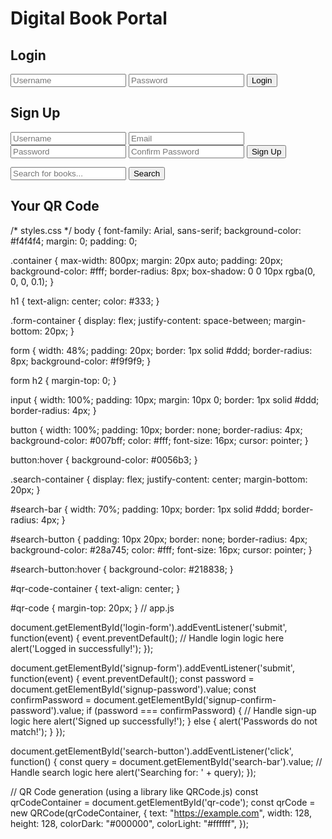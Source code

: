 <!DOCTYPE html>
<html lang="en">
<head>
    <meta charset="UTF-8">
    <meta name="viewport" content="width=device-width, initial-scale=1.0">
    <title>Digital Book Portal</title>
    <link rel="stylesheet" href="styles.css">
</head>
<body>
    <div class="container">
        <h1>Digital Book Portal</h1>
        <div class="form-container">
            <form id="login-form">
                <h2>Login</h2>
                <input type="text" id="login-username" placeholder="Username" required>
                <input type="password" id="login-password" placeholder="Password" required>
                <button type="submit">Login</button>
            </form>
            <form id="signup-form">
                <h2>Sign Up</h2>
                <input type="text" id="signup-username" placeholder="Username" required>
                <input type="email" id="signup-email" placeholder="Email" required>
                <input type="password" id="signup-password" placeholder="Password" required>
                <input type="password" id="signup-confirm-password" placeholder="Confirm Password" required>
                <button type="submit">Sign Up</button>
            </form>
        </div>
        <div class="search-container">
            <input type="text" id="search-bar" placeholder="Search for books...">
            <button id="search-button">Search</button>
        </div>
        <div id="qr-code-container">
            <h2>Your QR Code</h2>
            <div id="qr-code"></div>
        </div>
    </div>
    <script src="app.js"></script>
</body>
</html>
/* styles.css */
body {
    font-family: Arial, sans-serif;
    background-color: #f4f4f4;
    margin: 0;
    padding: 0;

.container {
    max-width: 800px;
    margin: 20px auto;
    padding: 20px;
    background-color: #fff;
    border-radius: 8px;
    box-shadow: 0 0 10px rgba(0, 0, 0, 0.1);
}

h1 {
    text-align: center;
    color: #333;
}

.form-container {
    display: flex;
    justify-content: space-between;
    margin-bottom: 20px;
}

form {
    width: 48%;
    padding: 20px;
    border: 1px solid #ddd;
    border-radius: 8px;
    background-color: #f9f9f9;
}

form h2 {
    margin-top: 0;
}

input {
    width: 100%;
    padding: 10px;
    margin: 10px 0;
    border: 1px solid #ddd;
    border-radius: 4px;
}

button {
    width: 100%;
    padding: 10px;
    border: none;
    border-radius: 4px;
    background-color: #007bff;
    color: #fff;
    font-size: 16px;
    cursor: pointer;
}

button:hover {
    background-color: #0056b3;
}

.search-container {
    display: flex;
    justify-content: center;
    margin-bottom: 20px;
}

#search-bar {
    width: 70%;
    padding: 10px;
    border: 1px solid #ddd;
    border-radius: 4px;
}

#search-button {
    padding: 10px 20px;
    border: none;
    border-radius: 4px;
    background-color: #28a745;
    color: #fff;
    font-size: 16px;
    cursor: pointer;
}

#search-button:hover {
    background-color: #218838;
}

#qr-code-container {
    text-align: center;
}

#qr-code {
    margin-top: 20px;
}
// app.js

document.getElementById('login-form').addEventListener('submit', function(event) {
    event.preventDefault();
    // Handle login logic here
    alert('Logged in successfully!');
});

document.getElementById('signup-form').addEventListener('submit', function(event) {
    event.preventDefault();
    const password = document.getElementById('signup-password').value;
    const confirmPassword = document.getElementById('signup-confirm-password').value;
    if (password === confirmPassword) {
        // Handle sign-up logic here
        alert('Signed up successfully!');
    } else {
        alert('Passwords do not match!');
    }
});

document.getElementById('search-button').addEventListener('click', function() {
    const query = document.getElementById('search-bar').value;
    // Handle search logic here
    alert('Searching for: ' + query);
});

// QR Code generation (using a library like QRCode.js)
const qrCodeContainer = document.getElementById('qr-code');
const qrCode = new QRCode(qrCodeContainer, {
    text: "https://example.com",
    width: 128,
    height: 128,
    colorDark: "#000000",
    colorLight: "#ffffff",
});
